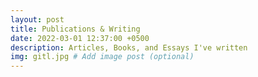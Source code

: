 ```yaml
---
layout: post
title: Publications & Writing
date: 2022-03-01 12:37:00 +0500
description: Articles, Books, and Essays I've written
img: gitl.jpg # Add image post (optional)
---
```


